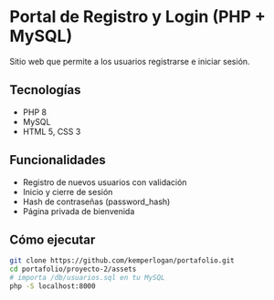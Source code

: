 # Portal de Registro y Login (PHP + MySQL)

Sitio web que permite a los usuarios registrarse e iniciar sesión.

## Tecnologías
- PHP 8
- MySQL
- HTML 5, CSS 3

## Funcionalidades
- Registro de nuevos usuarios con validación
- Inicio y cierre de sesión
- Hash de contraseñas (password_hash)
- Página privada de bienvenida

## Cómo ejecutar
```bash
git clone https://github.com/kemperlogan/portafolio.git
cd portafolio/proyecto-2/assets
# importa /db/usuarios.sql en tu MySQL
php -S localhost:8000